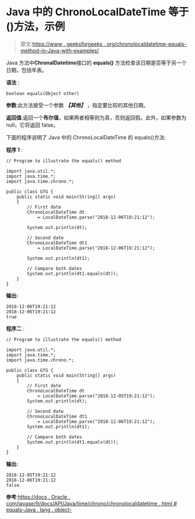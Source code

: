 # Java 中的 ChronoLocalDateTime 等于()方法，示例

> 原文:[https://www . geeksforgeeks . org/chronolocaldatetime-equals-method-in-Java-with-examples/](https://www.geeksforgeeks.org/chronolocaldatetime-equals-method-in-java-with-examples/)

Java 方法中**ChronalDatetime**接口的 **equals()** 方法检查该日期是否等于另一个日期，包括年表。

**语法** :

```
boolean equals(Object other)

```

**参数**:此方法接受一个参数 ***【其他】*** ，指定要比较的其他日期。

**返回值**:返回一个**布尔值**，如果两者相等则为真，否则返回假。此外，如果参数为 null，它将返回 false。

下面的程序说明了 Java 中的 ChronoLocalDateTime 的 equals()方法:

**程序 1** :

```
// Program to illustrate the equals() method

import java.util.*;
import java.time.*;
import java.time.chrono.*;

public class GfG {
    public static void main(String[] args)
    {
        // First date
        ChronoLocalDateTime dt
            = LocalDateTime.parse("2018-12-06T19:21:12");

        System.out.println(dt);

        // Second date
        ChronoLocalDateTime dt1
            = LocalDateTime.parse("2018-12-06T19:21:12");

        System.out.println(dt1);

        // Compare both dates
        System.out.println(dt1.equals(dt));
    }
}
```

**输出:**

```
2018-12-06T19:21:12
2018-12-06T19:21:12
true

```

**程序二** :

```
// Program to illustrate the equals() method

import java.util.*;
import java.time.*;
import java.time.chrono.*;

public class GfG {
    public static void main(String[] args)
    {
        // First date
        ChronoLocalDateTime dt
            = LocalDateTime.parse("2018-12-05T19:21:12");
        System.out.println(dt);

        // Second date
        ChronoLocalDateTime dt1
            = LocalDateTime.parse("2018-12-06T19:21:12");
        System.out.println(dt1);

        // Compare both dates
        System.out.println(dt1.equals(dt));
    }
}
```

**输出:**

```
2018-12-05T19:21:12
2018-12-06T19:21:12
false

```

**参考**:[https://docs . Oracle . com/javase/9/docs/API/Java/time/chrono/chronolocaldatetime . html # equals-Java . lang . object-](https://docs.oracle.com/javase/9/docs/api/java/time/chrono/ChronoLocalDateTime.html#equals-java.lang.Object-)